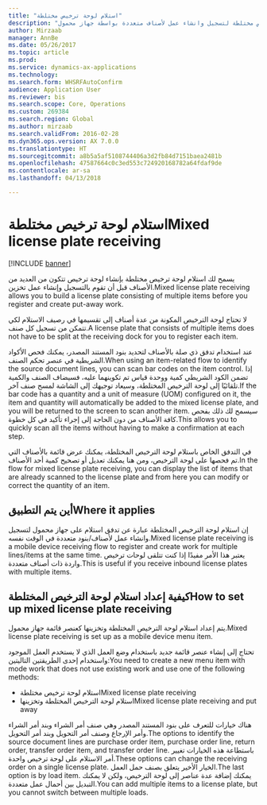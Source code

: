 ```yaml
---
title: "استلام لوحة ترخيص مختلطة"
description: "يصف هذا الموضوع كيفية استخدام استلام لوحة ترخيص مختلطة‬ لتسجيل وانشاء عمل لأصناف متعددة بواسطة جهاز محمول."
author: Mirzaab
manager: AnnBe
ms.date: 05/26/2017
ms.topic: article
ms.prod: 
ms.service: dynamics-ax-applications
ms.technology: 
ms.search.form: WHSRFAutoConfirm
audience: Application User
ms.reviewer: bis
ms.search.scope: Core, Operations
ms.custom: 269384
ms.search.region: Global
ms.author: mirzaab
ms.search.validFrom: 2016-02-28
ms.dyn365.ops.version: AX 7.0.0
ms.translationtype: HT
ms.sourcegitcommit: a8b5a5af5108744406a3d2fb84d7151baea2481b
ms.openlocfilehash: 47587664c0c3ed553c724920168782a64fdaf9de
ms.contentlocale: ar-sa
ms.lasthandoff: 04/13/2018

---
```


# <a name="mixed-license-plate-receiving"></a><span data-ttu-id="af3c2-103">استلام لوحة ترخيص مختلطة</span><span class="sxs-lookup"><span data-stu-id="af3c2-103">Mixed license plate receiving</span></span>

[!INCLUDE [banner](../includes/banner.md)]

<span data-ttu-id="af3c2-104">يسمح لك استلام لوحة ترخيص مختلطة بإنشاء لوحة ترخيص تتكون من العديد من الأصناف قبل أن تقوم بالتسجيل وإنشاء عمل تخزين.</span><span class="sxs-lookup"><span data-stu-id="af3c2-104">Mixed license plate receiving allows you to build a license plate consisting of multiple items before you register and create put-away work.</span></span> 

<span data-ttu-id="af3c2-105">لا تحتاج لوحة الترخيص المكونة من عدة أصناف إلى تقسيمها في رصيف الاستلام لكي تتمكن من تسجيل كل صنف.</span><span class="sxs-lookup"><span data-stu-id="af3c2-105">A license plate that consists of multiple items does not have to be split at the receiving dock for you to register each item.</span></span> 

<span data-ttu-id="af3c2-106">عند استخدام تدفق ذي صلة بالأصناف لتحديد بنود المستند المصدر، يمكنك فحص الأكواد الشريطية في عنصر تحكم الصنف.</span><span class="sxs-lookup"><span data-stu-id="af3c2-106">When using an item-related flow to identify the source document lines, you can scan bar codes on the item control.</span></span> <span data-ttu-id="af3c2-107">إذا تضمن الكود الشريطي كمية ووحدة قياس تم تكوينهما عليه، فسيضاف الصنف والكمية تلقائيًا إلى لوحة الترخيص المختلطة، وسيعاد توجيهك إلى الشاشة لمسح صنف آخر.</span><span class="sxs-lookup"><span data-stu-id="af3c2-107">If the bar code has a quantity and a unit of measure (UOM) configured on it, the item and quantity will automatically be added to the mixed license plate, and you will be returned to the screen to scan another item.</span></span> <span data-ttu-id="af3c2-108">سيسمح لك ذلك بفحص كافة الأصناف من دون الحاجة إلى إجراء تأكيد في كل خطوة.</span><span class="sxs-lookup"><span data-stu-id="af3c2-108">This allows you to quickly scan all the items without having to make a confirmation at each step.</span></span> 

<span data-ttu-id="af3c2-109">في التدفق الخاص باستلام لوحة الترخيص المختلطة، يمكنك عرض قائمة بالأصناف التي تم فحصها على لوحة الترخيص، ومن هنا يمكنك تعديل أو تصحيح كمية أحد الأصناف.</span><span class="sxs-lookup"><span data-stu-id="af3c2-109">In the flow for mixed license plate receiving, you can display the list of items that are already scanned to the license plate and from here you can modify or correct the quantity of an item.</span></span>

## <a name="where-it-applies"></a><span data-ttu-id="af3c2-110">أين يتم التطبيق</span><span class="sxs-lookup"><span data-stu-id="af3c2-110">Where it applies</span></span>

<span data-ttu-id="af3c2-111">إن استلام لوحة الترخيص المختلطة‬ عبارة عن تدفق استلام على جهاز محمول لتسجيل وانشاء عمل لأصناف/بنود متعددة في الوقت نفسه.</span><span class="sxs-lookup"><span data-stu-id="af3c2-111">Mixed license plate receiving is a mobile device receiving flow to register and create work for multiple lines/items at the same time.</span></span> <span data-ttu-id="af3c2-112">يعتبر هذا الأمر مفيدًا إذا كنت تتلقى لوحات ترخيص واردة ذات أصناف متعددة.</span><span class="sxs-lookup"><span data-stu-id="af3c2-112">This is useful if you receive inbound license plates with multiple items.</span></span> 

## <a name="how-to-set-up-mixed-license-plate-receiving"></a><span data-ttu-id="af3c2-113">كيفية إعداد استلام ‏‫لوحة الترخيص‬ المختلطة</span><span class="sxs-lookup"><span data-stu-id="af3c2-113">How to set up mixed license plate receiving</span></span>
<span data-ttu-id="af3c2-114">يتم إعداد استلام ‏‫لوحة الترخيص‬ المختلطة وتخزينها كعنصر قائمة جهاز محمول.</span><span class="sxs-lookup"><span data-stu-id="af3c2-114">Mixed license plate receiving is set up as a mobile device menu item.</span></span>

<span data-ttu-id="af3c2-115">تحتاج إلى إنشاء عنصر قائمة جديد باستخدام وضع العمل الذي لا يستخدم العمل الموجود واستخدام إحدى الطريقتين التاليتين:</span><span class="sxs-lookup"><span data-stu-id="af3c2-115">You need to create a new menu item with mode work that does not use existing work and use one of the following methods:</span></span>

- <span data-ttu-id="af3c2-116">استلام لوحة ترخيص مختلطة</span><span class="sxs-lookup"><span data-stu-id="af3c2-116">Mixed license plate receiving</span></span>
- <span data-ttu-id="af3c2-117">استلام ‏‫لوحة الترخيص‬ المختلطة وتخزينها</span><span class="sxs-lookup"><span data-stu-id="af3c2-117">Mixed license plate receiving and put away</span></span>

<span data-ttu-id="af3c2-118">هناك خيارات للتعرف على بنود المستند المصدر وهي صنف أمر الشراء وبند أمر الشراء وأمر الإرجاع‬ وصنف أمر التحويل‬ وبند أمر التحويل.</span><span class="sxs-lookup"><span data-stu-id="af3c2-118">The options to identify the source document lines are purchase order item, purchase order line, return order, transfer order item, and transfer order line.</span></span> <span data-ttu-id="af3c2-119">باستطاعة هذه الخيارات تغيير أمر الاستلام على لوحة ترخيص واحدة.</span><span class="sxs-lookup"><span data-stu-id="af3c2-119">These options can change the receiving order on a single license plate.</span></span> <span data-ttu-id="af3c2-120">الخيار الأخير يتعلق بصنف حمل العمل.</span><span class="sxs-lookup"><span data-stu-id="af3c2-120">The last option is by load item.</span></span> <span data-ttu-id="af3c2-121">يمكنك إضافة عدة عناصر إلى لوحة الترخيص، ولكن لا يمكنك التبديل بين أحمال عمل متعددة.</span><span class="sxs-lookup"><span data-stu-id="af3c2-121">You can add multiple items to a license plate, but you cannot switch between multiple loads.</span></span>

